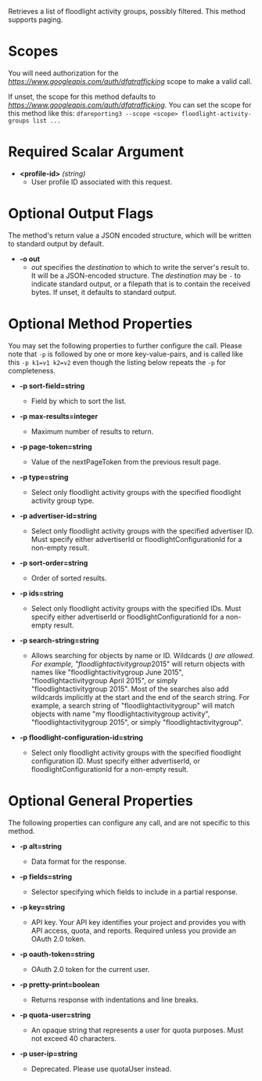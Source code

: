 Retrieves a list of floodlight activity groups, possibly filtered. This method supports paging.
# Scopes

You will need authorization for the *https://www.googleapis.com/auth/dfatrafficking* scope to make a valid call.

If unset, the scope for this method defaults to *https://www.googleapis.com/auth/dfatrafficking*.
You can set the scope for this method like this: `dfareporting3 --scope <scope> floodlight-activity-groups list ...`
# Required Scalar Argument
* **&lt;profile-id&gt;** *(string)*
    - User profile ID associated with this request.

# Optional Output Flags

The method's return value a JSON encoded structure, which will be written to standard output by default.

* **-o out**
    - *out* specifies the *destination* to which to write the server's result to.
      It will be a JSON-encoded structure.
      The *destination* may be `-` to indicate standard output, or a filepath that is to contain the received bytes.
      If unset, it defaults to standard output.
# Optional Method Properties

You may set the following properties to further configure the call. Please note that `-p` is followed by one 
or more key-value-pairs, and is called like this `-p k1=v1 k2=v2` even though the listing below repeats the
`-p` for completeness.

* **-p sort-field=string**
    - Field by which to sort the list.

* **-p max-results=integer**
    - Maximum number of results to return.

* **-p page-token=string**
    - Value of the nextPageToken from the previous result page.

* **-p type=string**
    - Select only floodlight activity groups with the specified floodlight activity group type.

* **-p advertiser-id=string**
    - Select only floodlight activity groups with the specified advertiser ID. Must specify either advertiserId or floodlightConfigurationId for a non-empty result.

* **-p sort-order=string**
    - Order of sorted results.

* **-p ids=string**
    - Select only floodlight activity groups with the specified IDs. Must specify either advertiserId or floodlightConfigurationId for a non-empty result.

* **-p search-string=string**
    - Allows searching for objects by name or ID. Wildcards (*) are allowed. For example, &#34;floodlightactivitygroup*2015&#34; will return objects with names like &#34;floodlightactivitygroup June 2015&#34;, &#34;floodlightactivitygroup April 2015&#34;, or simply &#34;floodlightactivitygroup 2015&#34;. Most of the searches also add wildcards implicitly at the start and the end of the search string. For example, a search string of &#34;floodlightactivitygroup&#34; will match objects with name &#34;my floodlightactivitygroup activity&#34;, &#34;floodlightactivitygroup 2015&#34;, or simply &#34;floodlightactivitygroup&#34;.

* **-p floodlight-configuration-id=string**
    - Select only floodlight activity groups with the specified floodlight configuration ID. Must specify either advertiserId, or floodlightConfigurationId for a non-empty result.

# Optional General Properties

The following properties can configure any call, and are not specific to this method.

* **-p alt=string**
    - Data format for the response.

* **-p fields=string**
    - Selector specifying which fields to include in a partial response.

* **-p key=string**
    - API key. Your API key identifies your project and provides you with API access, quota, and reports. Required unless you provide an OAuth 2.0 token.

* **-p oauth-token=string**
    - OAuth 2.0 token for the current user.

* **-p pretty-print=boolean**
    - Returns response with indentations and line breaks.

* **-p quota-user=string**
    - An opaque string that represents a user for quota purposes. Must not exceed 40 characters.

* **-p user-ip=string**
    - Deprecated. Please use quotaUser instead.
